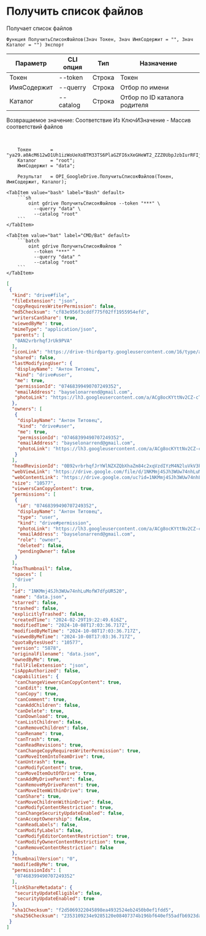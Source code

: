 ﻿---
sidebar_position: 3
---

# Получить список файлов
 Получает список файлов



`Функция ПолучитьСписокФайлов(Знач Токен, Знач ИмяСодержит = "", Знач Каталог = "") Экспорт`

  | Параметр | CLI опция | Тип | Назначение |
  |-|-|-|-|
  | Токен | --token | Строка | Токен |
  | ИмяСодержит | --querry | Строка | Отбор по имени |
  | Каталог | --catalog | Строка | Отбор по ID каталога родителя |

  
  Возвращаемое значение:   Соответствие Из КлючИЗначение - Массив соответствий файлов

<br/>




```bsl title="Пример кода"
    Токен       = "ya29.a0AcM612wD1Uh1izWoUeXoBTM33TS6PlaGZFI6xXeGHeWT2_ZZZ0UbpJzbIurRFIjYKBnh4ZJ0HEgC9HNppTpTV6hgI7ZOwZO6J5KZlEbzH...";
    Каталог     = "root";
    ИмяСодержит = "data";

    Результат   = OPI_GoogleDrive.ПолучитьСписокФайлов(Токен, ИмяСодержит, Каталог);
```
    

 <Tabs>
  
    <TabItem value="bash" label="Bash" default>
        ```sh
            oint gdrive ПолучитьСписокФайлов --token "***" \
              --querry "data" \
              --catalog "root"
        ```
    </TabItem>
  
    <TabItem value="bat" label="CMD/Bat" default>
        ```batch
            oint gdrive ПолучитьСписокФайлов ^
              --token "***" ^
              --querry "data" ^
              --catalog "root"
        ```
    </TabItem>
</Tabs>


```json title="Результат"
[
 {
  "kind": "drive#file",
  "fileExtension": "json",
  "copyRequiresWriterPermission": false,
  "md5Checksum": "cf83e956f3cddf775f02ff1955954efd",
  "writersCanShare": true,
  "viewedByMe": true,
  "mimeType": "application/json",
  "parents": [
   "0AN2vrbrhqfJrUk9PVA"
  ],
  "iconLink": "https://drive-thirdparty.googleusercontent.com/16/type/application/json",
  "shared": false,
  "lastModifyingUser": {
   "displayName": "Антон Титовец",
   "kind": "drive#user",
   "me": true,
   "permissionId": "07468399490707249352",
   "emailAddress": "bayselonarrend@gmail.com",
   "photoLink": "https://lh3.googleusercontent.com/a/ACg8ocKYttNv2CZ-cTTuE90Zmht_PwnGc0YnjM1IUllXsTVORfZFVPU=s64"
  },
  "owners": [
   {
    "displayName": "Антон Титовец",
    "kind": "drive#user",
    "me": true,
    "permissionId": "07468399490707249352",
    "emailAddress": "bayselonarrend@gmail.com",
    "photoLink": "https://lh3.googleusercontent.com/a/ACg8ocKYttNv2CZ-cTTuE90Zmht_PwnGc0YnjM1IUllXsTVORfZFVPU=s64"
   }
  ],
  "headRevisionId": "0B92vrbrhqfJrYWlNZXZQbXhaZm84c2xqVzdIYzM4N2luVkV3PQ",
  "webViewLink": "https://drive.google.com/file/d/1NKMmj4SJh3WUw74nhLuMofW7dfpUR520/view?usp=drivesdk",
  "webContentLink": "https://drive.google.com/uc?id=1NKMmj4SJh3WUw74nhLuMofW7dfpUR520&export=download",
  "size": "10577",
  "viewersCanCopyContent": true,
  "permissions": [
   {
    "id": "07468399490707249352",
    "displayName": "Антон Титовец",
    "type": "user",
    "kind": "drive#permission",
    "photoLink": "https://lh3.googleusercontent.com/a/ACg8ocKYttNv2CZ-cTTuE90Zmht_PwnGc0YnjM1IUllXsTVORfZFVPU=s64",
    "emailAddress": "bayselonarrend@gmail.com",
    "role": "owner",
    "deleted": false,
    "pendingOwner": false
   }
  ],
  "hasThumbnail": false,
  "spaces": [
   "drive"
  ],
  "id": "1NKMmj4SJh3WUw74nhLuMofW7dfpUR520",
  "name": "data.json",
  "starred": false,
  "trashed": false,
  "explicitlyTrashed": false,
  "createdTime": "2024-02-29T19:22:49.616Z",
  "modifiedTime": "2024-10-08T17:03:36.717Z",
  "modifiedByMeTime": "2024-10-08T17:03:36.717Z",
  "viewedByMeTime": "2024-10-08T17:03:36.717Z",
  "quotaBytesUsed": "10577",
  "version": "5878",
  "originalFilename": "data.json",
  "ownedByMe": true,
  "fullFileExtension": "json",
  "isAppAuthorized": false,
  "capabilities": {
   "canChangeViewersCanCopyContent": true,
   "canEdit": true,
   "canCopy": true,
   "canComment": true,
   "canAddChildren": false,
   "canDelete": true,
   "canDownload": true,
   "canListChildren": false,
   "canRemoveChildren": false,
   "canRename": true,
   "canTrash": true,
   "canReadRevisions": true,
   "canChangeCopyRequiresWriterPermission": true,
   "canMoveItemIntoTeamDrive": true,
   "canUntrash": true,
   "canModifyContent": true,
   "canMoveItemOutOfDrive": true,
   "canAddMyDriveParent": false,
   "canRemoveMyDriveParent": true,
   "canMoveItemWithinDrive": true,
   "canShare": true,
   "canMoveChildrenWithinDrive": false,
   "canModifyContentRestriction": true,
   "canChangeSecurityUpdateEnabled": false,
   "canAcceptOwnership": false,
   "canReadLabels": false,
   "canModifyLabels": false,
   "canModifyEditorContentRestriction": true,
   "canModifyOwnerContentRestriction": true,
   "canRemoveContentRestriction": false
  },
  "thumbnailVersion": "0",
  "modifiedByMe": true,
  "permissionIds": [
   "07468399490707249352"
  ],
  "linkShareMetadata": {
   "securityUpdateEligible": false,
   "securityUpdateEnabled": true
  },
  "sha1Checksum": "f2d5069322045898ea4932524eb2450b0ef1fdd5",
  "sha256Checksum": "2353109234e9285120e08407374b196bf640ef55adfb6923da467a52d9b28084"
 }
]
```
